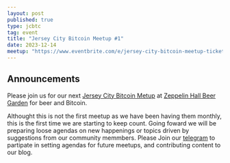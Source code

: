 ```yaml
---
layout: post
published: true
type: jcbtc
tag: event
title: "Jersey City Bitcoin Meetup #1"
date: 2023-12-14
meetup: "https://www.eventbrite.com/e/jersey-city-bitcoin-meetup-tickets-713306828927?aff=oddtdtcreator"
---
```

<!--- TODO: remove `published: false` when creating new socratic --->
<!--- TODO: replace meetup link with https://www.meetup.com/BitDevsNYC/events/<##replace##>/ --->

## Announcements
Please join us for our next [Jersey City Bitcoin Metup](https://www.eventbrite.com/e/jersey-city-bitcoin-meetup-tickets-713306828927?aff=oddtdtcreator) at [Zeppelin Hall Beer Garden](https://maps.app.goo.gl/xghGUsfjz4JeEvwp8) for beer and Bitcoin.


Althought this is not the first meetup as we have been having them monthly, this is the first time we are starting to keep count. Going foward we will be preparing loose agendas on new happenings or topics driven by suggestions from our community memmbers. Please Join our [telegram](https://t.me/+WOiR_ajP-AgxNmMx) to partipate in setting agendas for future meetups, and contributing content to our blog.